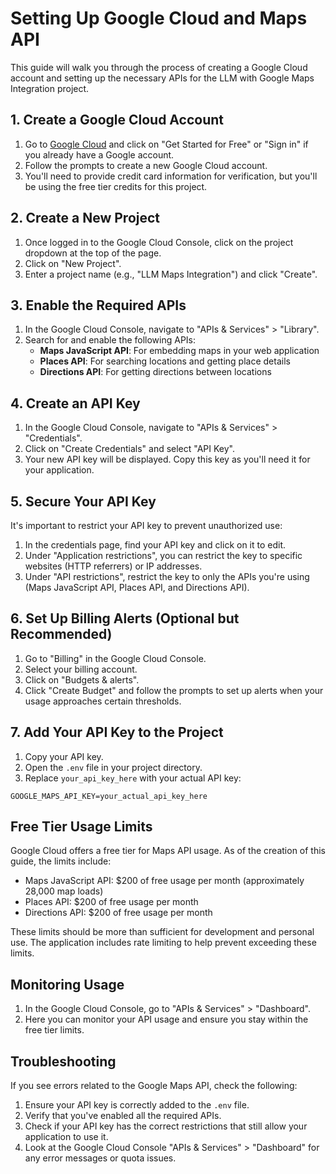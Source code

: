 # Setting Up Google Cloud and Maps API

This guide will walk you through the process of creating a Google Cloud account and setting up the necessary APIs for the LLM with Google Maps Integration project.

## 1. Create a Google Cloud Account

1. Go to [Google Cloud](https://cloud.google.com/) and click on "Get Started for Free" or "Sign in" if you already have a Google account.
2. Follow the prompts to create a new Google Cloud account.
3. You'll need to provide credit card information for verification, but you'll be using the free tier credits for this project.

## 2. Create a New Project

1. Once logged in to the Google Cloud Console, click on the project dropdown at the top of the page.
2. Click on "New Project".
3. Enter a project name (e.g., "LLM Maps Integration") and click "Create".

## 3. Enable the Required APIs

1. In the Google Cloud Console, navigate to "APIs & Services" > "Library".
2. Search for and enable the following APIs:
   - **Maps JavaScript API**: For embedding maps in your web application
   - **Places API**: For searching locations and getting place details
   - **Directions API**: For getting directions between locations

## 4. Create an API Key

1. In the Google Cloud Console, navigate to "APIs & Services" > "Credentials".
2. Click on "Create Credentials" and select "API Key".
3. Your new API key will be displayed. Copy this key as you'll need it for your application.

## 5. Secure Your API Key

It's important to restrict your API key to prevent unauthorized use:

1. In the credentials page, find your API key and click on it to edit.
2. Under "Application restrictions", you can restrict the key to specific websites (HTTP referrers) or IP addresses.
3. Under "API restrictions", restrict the key to only the APIs you're using (Maps JavaScript API, Places API, and Directions API).

## 6. Set Up Billing Alerts (Optional but Recommended)

1. Go to "Billing" in the Google Cloud Console.
2. Select your billing account.
3. Click on "Budgets & alerts".
4. Click "Create Budget" and follow the prompts to set up alerts when your usage approaches certain thresholds.

## 7. Add Your API Key to the Project

1. Copy your API key.
2. Open the `.env` file in your project directory.
3. Replace `your_api_key_here` with your actual API key:

```
GOOGLE_MAPS_API_KEY=your_actual_api_key_here
```

## Free Tier Usage Limits

Google Cloud offers a free tier for Maps API usage. As of the creation of this guide, the limits include:

- Maps JavaScript API: $200 of free usage per month (approximately 28,000 map loads)
- Places API: $200 of free usage per month
- Directions API: $200 of free usage per month

These limits should be more than sufficient for development and personal use. The application includes rate limiting to help prevent exceeding these limits.

## Monitoring Usage

1. In the Google Cloud Console, go to "APIs & Services" > "Dashboard".
2. Here you can monitor your API usage and ensure you stay within the free tier limits.

## Troubleshooting

If you see errors related to the Google Maps API, check the following:

1. Ensure your API key is correctly added to the `.env` file.
2. Verify that you've enabled all the required APIs.
3. Check if your API key has the correct restrictions that still allow your application to use it.
4. Look at the Google Cloud Console "APIs & Services" > "Dashboard" for any error messages or quota issues.